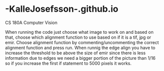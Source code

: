 # -KalleJosefsson-.github.io
CS 180A Computer Vision

When running the code just choose what image to work on and based on that, choose which alignment function to use based on if it is a tif, jpg or emir.
Choose alignment function by commenting/uncommenting the correct alignment function and press run. When runnig the edge align you have to increase the threshold to be above the size of emir since there is less information due to edges we need a bigger portion of the picture than 1/16 so if you increase the first if statement to 5000 pixels it works.
